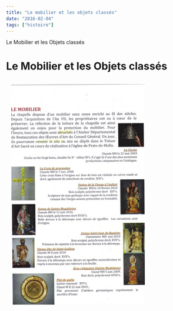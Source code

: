```yaml
---
title: "Le mobilier et les objets classés"
date: "2016-02-04"
tags: ["histoire"]
---
```


Le Mobilier et les Objets classés

# Le Mobilier et les Objets classés

<img
  alt
  src="/images/le-mobilier-objets-classa-s-1-jpg.jpg"
  style="width: 363px; height: 600px; margin: 14px"
/>
